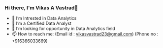 ### Hi there, I'm Vikas A Vastrad👋

* 🔭 I’m Intrested in Data Analytics 
* 🌱 I’m a Certified Data Analyst
* 👯 I’m looking for opportunity in Data Analytics field
* 📫 How to reach me: (Email id : vikasvastrad23@gmail.com) (Phone no : +916366033669)
